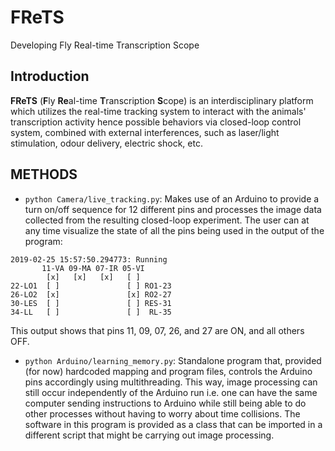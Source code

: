 # FReTS
Developing Fly Real-time Transcription Scope


## Introduction
**FReTS** (**F**ly **Re**al-time **T**ranscription **S**cope) is an interdisciplinary platform which utilizes the real-time tracking system to interact with the animals' transcription activity hence possible behaviors via closed-loop control system, combined with external interferences, such as laser/light stimulation, odour delivery, electric shock, etc.

## METHODS

* `python Camera/live_tracking.py`: Makes use of an Arduino to provide a turn on/off sequence for 12 different pins and processes the image data collected from the resulting closed-loop experiment. The user can at any time visualize the state of all the pins being used in the output of the program:

```
2019-02-25 15:57:50.294773: Running
       11-VA 09-MA 07-IR 05-VI
        [x]   [x]   [x]   [ ]
22-LO1  [ ]               [ ] RO1-23
26-LO2  [x]               [x] RO2-27
30-LES  [ ]               [ ] RES-31
34-LL   [ ]               [ ]  RL-35
```
This output shows that pins 11, 09, 07, 26, and 27 are ON, and all others OFF.

* `python Arduino/learning_memory.py`: Standalone program that, provided (for now) hardcoded mapping and program files, controls the Arduino pins accordingly using multithreading. This way, image processing can still occur independently of the Arduino run i.e. one can have the same computer sending instructions to Arduino while still being able to do other processes without having to worry about time collisions. 
The software in this program is provided as a class that can be imported in a different script that might be carrying out image processing.